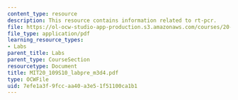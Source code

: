 ```yaml
---
content_type: resource
description: This resource contains information related to rt-pcr.
file: https://ol-ocw-studio-app-production.s3.amazonaws.com/courses/20-109-laboratory-fundamentals-in-biological-engineering-spring-2010/7efe1a3f9fccaa40a3e51f51100ca1b1_MIT20_109S10_labpre_m3d4.pdf
file_type: application/pdf
learning_resource_types:
- Labs
parent_title: Labs
parent_type: CourseSection
resourcetype: Document
title: MIT20_109S10_labpre_m3d4.pdf
type: OCWFile
uid: 7efe1a3f-9fcc-aa40-a3e5-1f51100ca1b1
---
```

